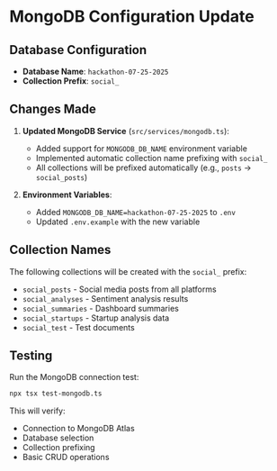 # MongoDB Configuration Update

## Database Configuration
- **Database Name**: `hackathon-07-25-2025`
- **Collection Prefix**: `social_`

## Changes Made

1. **Updated MongoDB Service** (`src/services/mongodb.ts`):
   - Added support for `MONGODB_DB_NAME` environment variable
   - Implemented automatic collection name prefixing with `social_`
   - All collections will be prefixed automatically (e.g., `posts` → `social_posts`)

2. **Environment Variables**:
   - Added `MONGODB_DB_NAME=hackathon-07-25-2025` to `.env`
   - Updated `.env.example` with the new variable

## Collection Names

The following collections will be created with the `social_` prefix:
- `social_posts` - Social media posts from all platforms
- `social_analyses` - Sentiment analysis results
- `social_summaries` - Dashboard summaries
- `social_startups` - Startup analysis data
- `social_test` - Test documents

## Testing

Run the MongoDB connection test:
```bash
npx tsx test-mongodb.ts
```

This will verify:
- Connection to MongoDB Atlas
- Database selection
- Collection prefixing
- Basic CRUD operations
